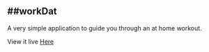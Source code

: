 ##workDat
---------
A very simple application to guide you through an at home workout.

View it live [Here](http://198.61.194.30/workDat/)
